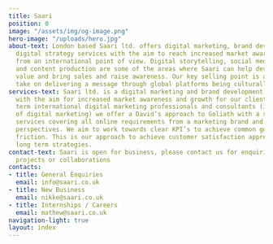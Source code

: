 ```yaml
---
title: Saari
position: 0
image: "/assets/img/og-image.png"
hero-image: "/uploads/hero.jpg"
about-text: London based Saari ltd. offers digital marketing, brand development and
  digital strategy services with the aim to reach increased market awareness and growth
  from an international point of view. Digital storytelling, social media management
  and content production are some of the areas where Saari can help develop brand
  value and bring sales and raise awareness. Our key selling point is a true global
  take on delivering a message through global platforms being culturally on message.
services-text: Saari ltd. is a digital marketing and brand development consultancy(/agency)
  with the aim for increased market awareness and growth for our clients. As long
  term international digital marketing professionals and consultants (in the field
  of digital marketing) we offer a David’s approach to Goliath with a simple to understand
  services covering all online requirements from a marketing brand and infrastructure
  perspectives. We aim to work towards clear KPI’s to achieve common goals without
  friction. This is our approach to achieve customer satisfaction appreciating client
  long term strategies.
contact-text: Saari is open for business, please contact us for enquiries, to discuss
  projects or collaborations
contacts:
- title: General Enquiries
  email: info@saari.co.uk
- title: New Business
  email: nikke@saari.co.uk
- title: Internships / Careers
  email: mathew@saari.co.uk
navigation-light: true
layout: index
---
```


